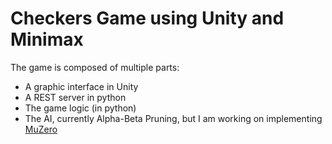 # Checkers Game using Unity and Minimax


The game is composed of multiple parts:  
  - A graphic interface in Unity  
  - A REST server in python  
  - The game logic (in python)  
  - The AI, currently Alpha-Beta Pruning, but I am working on implementing [MuZero](https://github.com/werner-duvaud/muzero-general)  
  
